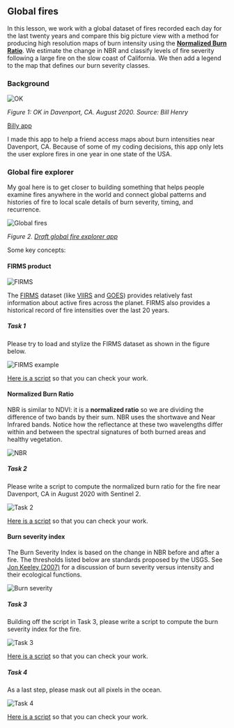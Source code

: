 ## Global fires  

In this lesson, we work with a global dataset of fires recorded each day for the last twenty years and compare this big picture view with a method for producing high resolution maps of burn intensity using the [**Normalized Burn Ratio**](https://un-spider.org/advisory-support/recommended-practices/recommended-practice-burn-severity/in-detail/normalized-burn-ratio). We estimate the change in NBR and classify levels of fire severity following a large fire on the slow coast of California. We then add a legend to the map that defines our burn severity classes.      

### Background  

![OK](images/rwh-fire02.jpg)

_Figure 1: OK in Davenport, CA. August 2020. Source: Bill Henry_

[Billy app](https://jhowarth.users.earthengine.app/view/billy-app)

I made this app to help a friend access maps about burn intensities near Davenport, CA. Because of some of my coding decisions, this app only lets the user explore fires in one year in one state of the USA.

### Global fire explorer

My goal here is to get closer to building something that helps people examine fires anywhere in the world and connect global patterns and histories of fire to local scale details of burn severity, timing, and recurrence.  

![Global fires](images/global_fires.jpg)  

_Figure 2. [Draft global fire explorer app](https://jhowarth.users.earthengine.app/view/eeprimer-global-fire-explorer)_

Some key concepts:  

#### FIRMS product

![FIRMS](https://cdn.earthdata.nasa.gov/conduit/upload/17937/Screen_Shot_2021-09-20_at_2.41.29_PM.png)

The [FIRMS](https://earthdata.nasa.gov/earth-observation-data/near-real-time/firms) dataset (like [VIIRS](https://lpdaac.usgs.gov/documents/427/VNP14_User_Guide_V1.pdf) and [GOES](https://www.goes-r.gov/products/baseline-fire-hot-spot.html)) provides relatively fast information about active fires across the planet. FIRMS also provides a historical record of fire intensities over the last 20 years.  

##### Task 1  

Please try to load and stylize the FIRMS dataset as shown in the figure below.  

![FIRMS example](images/firms.jpg)

[Here is a script](../scripts/firms.js) so that you can check your work.

#### Normalized Burn Ratio  

NBR is similar to NDVI: it is a **normalized ratio** so we are dividing the difference of two bands by their sum. NBR uses the shortwave and Near Infrared bands. Notice how the reflectance at these two wavelengths differ within and between the spectral signatures of both burned areas and healthy vegetation.  

![NBR](https://un-spider.org/sites/default/files/Spectral_responses.jpg)

##### Task 2  

Please write a script to compute the normalized burn ratio for the fire near Davenport, CA in August 2020 with Sentinel 2.

![Task 2](images/dnbr01.jpg)

[Here is a script](../scripts/nbr01.js) so that you can check your work.

#### Burn severity index    

The Burn Severity Index is based on the change in NBR before and after a fire. The thresholds listed below are standards proposed by the USGS. See [Jon Keeley (2007)](https://pubs.er.usgs.gov/publication/70032718) for a discussion of burn severity versus intensity and their ecological functions.

![Burn severity](https://un-spider.org/sites/default/files/table+legend.PNG)  

##### Task 3  

Building off the script in Task 3, please write a script to compute the burn severity index for the fire.

![Task 3](images/dnbr02.jpg)

[Here is a script](../scripts/nbr02.js) so that you can check your work.

##### Task 4  

As a last step, please mask out all pixels in the ocean.  

![Task 4](images/dnbr03.jpg)

[Here is a script](../scripts/nbr03.js) so that you can check your work.
